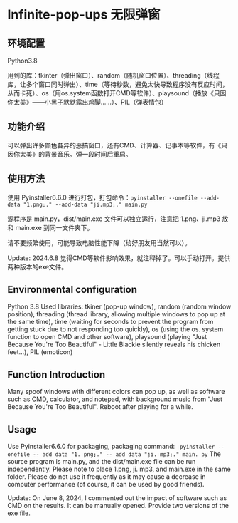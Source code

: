 # Infinite-pop-ups 无限弹窗

## 环境配置

Python3.8

用到的库：tkinter（弹出窗口）、random（随机窗口位置）、threading（线程库，让多个窗口同时弹出）、time（等待秒数，避免太快导致程序没有反应时间，从而卡死）、os（用os.system函数打开CMD等软件）、playsound（播放《只因你太美》——小黑子默默露出鸡脚……）、PIL（弹表情包）

## 功能介绍

可以弹出许多颜色各异的恶搞窗口，还有CMD、计算器、记事本等软件，有《只因你太美》的背景音乐。弹一段时间后重启。

## 使用方法

使用 Pyinstaller6.6.0 进行打包，打包命令：`pyinstaller --onefile --add-data "1.png;." --add-data "ji.mp3;." main.py`

源程序是 main.py，dist/main.exe 文件可以独立运行，注意把 1.png、ji.mp3 放和 main.exe 到同一文件夹下。

请不要频繁使用，可能导致电脑性能下降（给好朋友用当然可以）。

Update: 2024.6.8 觉得CMD等软件影响效果，就注释掉了。可以手动打开。提供两种版本的exe文件。

## Environmental configuration

Python 3.8
Used libraries: tkiner (pop-up window), random (random window position), threading (thread library, allowing multiple windows to pop up at the same time), time (waiting for seconds to prevent the program from getting stuck due to not responding too quickly), os (using the os. system function to open CMD and other software), playsound (playing "Just Because You're Too Beautiful" - Little Blackie silently reveals his chicken feet...), PIL (emoticon)

## Function Introduction

Many spoof windows with different colors can pop up, as well as software such as CMD, calculator, and notepad, with background music from "Just Because You're Too Beautiful". Reboot after playing for a while.

## Usage

Use Pyinstaller6.6.0 for packaging, packaging command: ` pyinstaller -- onefile -- add data "1. png;." -- add data "ji. mp3;." main. py`
The source program is main.py, and the dist/main.exe file can be run independently. Please note to place 1.png, ji. mp3, and main.exe in the same folder.
Please do not use it frequently as it may cause a decrease in computer performance (of course, it can be used by good friends).

Update: On June 8, 2024, I commented out the impact of software such as CMD on the results. It can be manually opened. Provide two versions of the exe file.